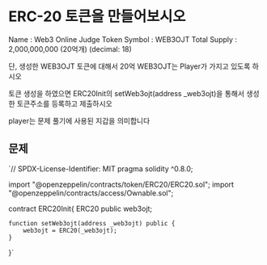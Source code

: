 # ERC-20 토큰을 만들어보시오
Name : Web3 Online Judge Token
Symbol : WEB3OJT
Total Supply : 2,000,000,000 (20억개) (decimal: 18)
 

단, 생성한 WEB3OJT 토큰에 대해서 20억 WEB3OJT는 Player가 가지고 있도록 하시오

토큰 생성을 하였으면 ERC20Init의 setWeb3ojt(address _web3ojt)을 통해서 생성한 토큰주소를 등록하고 제출하시오

player는 문제 풀기에 사용된 지갑을 의미합니다

 

## 문제
`// SPDX-License-Identifier: MIT
pragma solidity ^0.8.0;

import "@openzeppelin/contracts/token/ERC20/ERC20.sol";
import "@openzeppelin/contracts/access/Ownable.sol";

contract ERC20Init{
    ERC20 public web3ojt;

    function setWeb3ojt(address _web3ojt) public {
        web3ojt = ERC20(_web3ojt);
    }
}`
